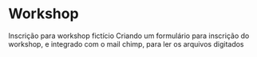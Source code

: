 # Workshop
Inscrição para workshop fictício 
Criando um formulário para inscrição do workshop, e integrado com o mail chimp, para ler os arquivos digitados
